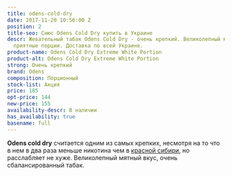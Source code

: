 ```yaml
---
title: odens-cold-dry
date: 2017-11-20 10:56:00 Z
position: 2
title-seo: Снюс Odens Cold Dry купить в Украине
descr: Жевательный табак Odens Cold Dry - очень крепкий. Великолепный мятный вкус,
  приятные порции. Доставка по всей Украине.
product-name: Odens Cold Dry Extreme White Portion
product-alt: Odens Cold Dry Extreme White Portion
strong: Очень крепкий
brand: Odens
composition: Порционный
stock-list: Акция
price: 185
opt-price: 144
new-price: 155
availability-descr: В наличии
has_availability: true
basename: full
---
```


**Odens cold dry** считается одним из самых крепких, несмотря на то что в нем в два раза меньше никотина чем в [красной сибири](/siberia-white), но расслабляет не хуже. Великолепный мятный вкус, очень сбалансированный табак.